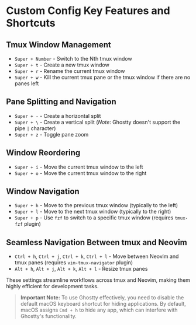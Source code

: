 # Custom Config Key Features and Shortcuts

## Tmux Window Management
* `Super + Number` - Switch to the Nth tmux window
* `Super + t` - Create a new tmux window
* `Super + r` - Rename the current tmux window
* `Super + w` - Kill the current tmux pane or the tmux window if there are no panes left

## Pane Splitting and Navigation
* `Super + -` - Create a horizontal split
* `Super + \` - Create a vertical split (*Note*: Ghostty doesn't support the pipe `|` character)
* `Super + z` - Toggle pane zoom

## Window Reordering
* `Super + i` - Move the current tmux window to the left
* `Super + o` - Move the current tmux window to the right

## Window Navigation
* `Super + h` - Move to the previous tmux window (typically to the left)
* `Super + l` - Move to the next tmux window (typically to the right)
* `Super + p` - Use `fzf` to switch to a specific tmux window (requires `tmux-fzf` plugin)

## Seamless Navigation Between tmux and Neovim
* `Ctrl + h`, `Ctrl + j`, `Ctrl + k`, `Ctrl + l` - Move between Neovim and tmux panes (requires `vim-tmux-navigator` plugin)
* `Alt + h`, `Alt + j`, `Alt + k`, `Alt + l` - Resize tmux panes

These settings streamline workflows across tmux and Neovim, making them highly efficient for development tasks.

> **Important Note:** To use Ghostty effectively, you need to disable the default macOS keyboard shortcut for hiding applications. By default, macOS assigns `Cmd + h` to hide any app, which can interfere with Ghostty's functionality.
